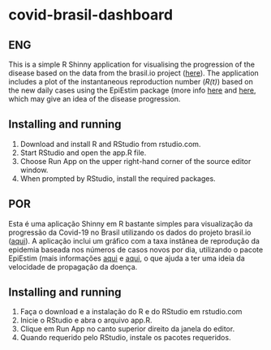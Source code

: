 # covid-brasil-dashboard

## ENG
This is a simple R Shinny application for visualising the progression of the disease based on the data from the brasil.io project ([here](https://brasil.io)).
The application includes a plot of the instantaneous reproduction number (*R(t)*) based on the new daily cases using the EpiEstim package (more info [here](https://github.com/annecori/EpiEstim) and [here](https://cran.r-project.org/web/packages/EpiEstim/index.html), which may give an idea of the disease progression.

## Installing and running
1. Download and install R and RStudio from rstudio.com.
2. Start RStudio and open the app.R file.
3. Choose Run App on the upper right-hand corner of the source editor window.
4. When prompted by RStudio, install the required packages.

## POR
Esta é uma aplicação Shinny em R bastante simples para visualização da progressão da Covid-19 no Brasil utilizando os dados do projeto brasil.io ([aqui](https://brasil.io)).
A aplicação inclui um gráfico com a taxa instânea de reprodução da epidemia baseada nos números de casos novos por dia, utilizando o pacote EpiEstim (mais informações [aqui](https://github.com/annecori/EpiEstim) e [aqui](https://cran.r-project.org/web/packages/EpiEstim/index.html), o que ajuda a ter uma ideia da velocidade de propagação da doença.


## Installing and running
1. Faça o download e a instalação do R e do RStudio em rstudio.com
2. Inicie o RStudio e abra o arquivo app.R.
3. Clique em Run App no canto superior direito da janela do editor.
4. Quando requerido pelo RStudio, instale os pacotes requeridos.
